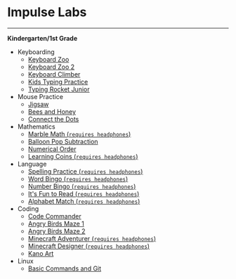 # Impulse Labs
______
**Kindergarten/1st Grade**


 - Keyboarding
   - [Keyboard Zoo](http://www.abcya.com/keyboarding_practice.htm)
   - [Keyboard Zoo 2](http://www.abcya.com/keyboarding_practice_2.htm)
   - [Keyboard Climber](http://www.abcya.com/keyboarding_practice.htm)
   - [Kids Typing Practice](http://kidstyping.weebly.com/)
   - [Typing Rocket Junior](http://www.abcya.com/typing_rocket_junior.htm)
 - Mouse Practice
   - [Jigsaw](https://studio.code.org/s/course1/stage/3/puzzle/1)
   - [Bees and Honey](http://www.tvokids.com/play/bees_and_honey/bee2blueback.swf)
   - [Connect the Dots](http://www.abcya.com/connect_the_dots.htm)
 - Mathematics
   - [Marble Math (`requires headphones`)](http://www.abcya.com/addition.htm)
   - [Balloon Pop Subtraction](http://www.abcya.com/subtraction_game.htm)
   - [Numerical Order](http://www.abcya.com/numerical_order.htm)
   - [Learning Coins (`requires headphones`)](http://www.abcya.com/learning_coins.htm)
 - Language
   - [Spelling Practice (`requires headphones`)](http://www.abcya.com/dolch_sight_word_spelling.htm)
   - [Word Bingo (`requires headphones`)](http://www.abcya.com/dolch_sight_word_bingo.htm)
   - [Number Bingo (`requires headphones`)](http://www.abcya.com/number_bingo.htm)
   - [It's Fun to Read (`requires headphones`)](http://www.starfall.com/n/level-b/index/load.htm?)
   - [Alphabet Match (`requires headphones`)](http://www.abcya.com/alphabet_matching_game.htm)
 - Coding
   - [Code Commander](http://morrisgames.info/)
   - [Angry Birds Maze 1](https://studio.code.org/s/course1/stage/4/puzzle/1)
   - [Angry Birds Maze 2](https://studio.code.org/s/course1/stage/5/puzzle/1)
   - [Minecraft Adventurer (`requires headphones`)](https://studio.code.org/s/mc/stage/1/puzzle/1)
   - [Minecraft Designer (`requires headphones`)](https://studio.code.org/s/minecraft/stage/1/puzzle/1)
   - [Kano Art](http://art.kano.me/challenges)
 - Linux
   - [Basic Commands and Git](https://github.com/impulselabsinc/students)


